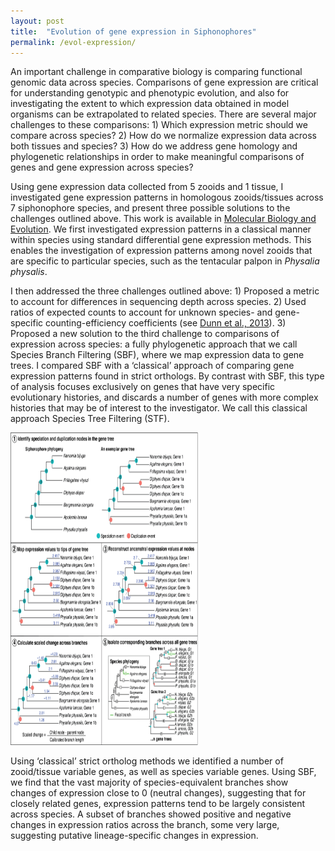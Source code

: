 ```yaml
---
layout: post
title:  "Evolution of gene expression in Siphonophores"
permalink: /evol-expression/
---
```


An important challenge in comparative biology is comparing functional genomic data across species. Comparisons of gene expression are critical for understanding genotypic and phenotypic evolution, and also for investigating the extent to which expression data obtained in model organisms can be extrapolated to related species. There are several major challenges to these comparisons: 1) Which expression metric should we compare across species? 2) How do we normalize expression data across both tissues and species? 3) How do we address gene homology and phylogenetic relationships in order to make meaningful comparisons of genes and gene expression across species?

Using gene expression data collected from 5 zooids and 1 tissue, I investigated gene expression patterns in homologous zooids/tissues across 7 siphonophore species, and present three possible solutions to the challenges outlined above. This work is available in <a href="https://academic.oup.com/mbe/advance-article/doi/10.1093/molbev/msac027/6521037">Molecular Biology and Evolution</a>. We first investigated expression patterns in a classical manner within species using standard differential gene expression methods. This enables the investigation of expression patterns among novel
zooids that are specific to particular species, such as the tentacular palpon in <i>Physalia physalis</i>.

I then addressed the three challenges outlined above: 1) Proposed a metric to account for differences in sequencing depth across species. 2) Used ratios of expected counts to account for unknown species- and gene-specific counting-efficiency coefficients (see <a href="https://academic.oup.com/icb/article/53/5/847/733339">Dunn et al., 2013</a>). 3) Proposed a new solution to the third challenge to comparisons of expression across species: a fully phylogenetic approach that we call Species Branch Filtering (SBF), where we map expression data to gene trees. I compared SBF with a ‘classical’ approach of comparing gene expression patterns found in strict orthologs. By contrast with SBF, this type of analysis focuses exclusively on genes that have very specific evolutionary histories, and discards a number of genes with more complex histories that may be of interest to the investigator. We call this classical approach Species Tree Filtering (STF).

<img src="/assets/ExpressionEvol.jpg" width="300" height="500" alt="Species Branch Filtering Method" title="New phylogenetic approach to identify evolutionary changes in gene expression, called Species Branch Filtering (SBF). Step 1, we label each of the nodes in the species tree, and identify equivalent speciation nodes across every gene tree (an exemplar is shown here). Step 2, we map expression values (TPM10K) to the tips (expression values are mapped and reconstructed for each homologous zooid separately). Step 3, we reconstruct ancestral trait expression values at all internal nodes where expression data are available. Step 4, we calculate scaled change in gene expression (child node expression - parent node expression / branch length). Branch length is calibrated to the species tree branch lengths. Step 5, we identify branches in gene trees that correspond to equivalent branches in the species tree. There may be more than one branch in a gene tree that corresponds to the same branch in the species tree.">

Using ‘classical’ strict ortholog methods we identified a number of zooid/tissue variable genes, as well as species variable genes. Using SBF, we find that the vast majority of species-equivalent branches show changes of expression close to 0 (neutral changes), suggesting that for closely related genes, expression patterns tend to be largely consistent across species. A subset of branches showed positive and negative changes in expression ratios across the branch, some very large, suggesting putative lineage-specific changes in expression.
